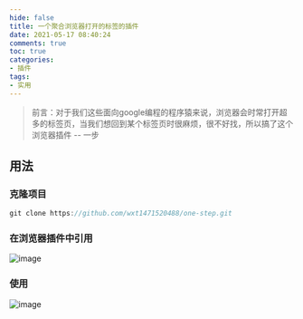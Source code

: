 ```yaml
---
hide: false
title: 一个聚合浏览器打开的标签的插件
date: 2021-05-17 08:40:24
comments: true
toc: true
categories:
- 插件
tags:
- 实用
---
```

> 前言：对于我们这些面向google编程的程序猿来说，浏览器会时常打开超多的标签页，当我们想回到某个标签页时很麻烦，很不好找，所以搞了这个浏览器插件 -- 一步
<!--more-->

## 用法

### 克隆项目

~~~ java
git clone https://github.com/wxt1471520488/one-step.git
~~~

### 在浏览器插件中引用

![image](https://user-images.githubusercontent.com/30682144/144027747-d832f5fa-1154-49e4-b078-8ab121239c49.png)

### 使用

![image](https://user-images.githubusercontent.com/30682144/144028017-a62866ec-cdb9-46be-9c95-9ee98447b8a5.png)
